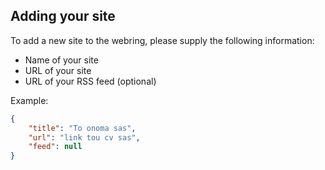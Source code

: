 ## Adding your site

To add a new site to the webring, please supply the following information:

* Name of your site
* URL of your site
* URL of your RSS feed (optional)

Example:

```json
{
    "title": "To onoma sas",
    "url": "link tou cv sas",
    "feed": null
}
```
